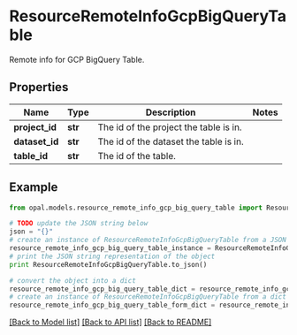 # ResourceRemoteInfoGcpBigQueryTable

Remote info for GCP BigQuery Table.

## Properties

Name | Type | Description | Notes
------------ | ------------- | ------------- | -------------
**project_id** | **str** | The id of the project the table is in. | 
**dataset_id** | **str** | The id of the dataset the table is in. | 
**table_id** | **str** | The id of the table. | 

## Example

```python
from opal.models.resource_remote_info_gcp_big_query_table import ResourceRemoteInfoGcpBigQueryTable

# TODO update the JSON string below
json = "{}"
# create an instance of ResourceRemoteInfoGcpBigQueryTable from a JSON string
resource_remote_info_gcp_big_query_table_instance = ResourceRemoteInfoGcpBigQueryTable.from_json(json)
# print the JSON string representation of the object
print ResourceRemoteInfoGcpBigQueryTable.to_json()

# convert the object into a dict
resource_remote_info_gcp_big_query_table_dict = resource_remote_info_gcp_big_query_table_instance.to_dict()
# create an instance of ResourceRemoteInfoGcpBigQueryTable from a dict
resource_remote_info_gcp_big_query_table_form_dict = resource_remote_info_gcp_big_query_table.from_dict(resource_remote_info_gcp_big_query_table_dict)
```
[[Back to Model list]](../README.md#documentation-for-models) [[Back to API list]](../README.md#documentation-for-api-endpoints) [[Back to README]](../README.md)


